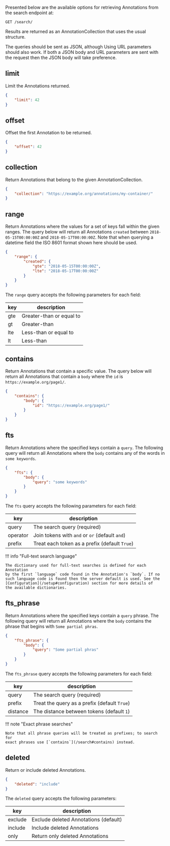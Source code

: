 Presented below are the available options for retrieving Annotations from the
search endpoint at:

```http
GET /search/
```

Results are returned as an AnnotationCollection that uses the usual
structure.

The queries should be sent as JSON, although Using URL parameters should also
work. If both a JSON body and URL parameters are sent with the request then
the JSON body will take preference.

## limit

Limit the Annotations returned.

```json
{
    "limit": 42
}
```

## offset

Offset the first Annotation to be returned.

```json
{
    "offset": 42
}
```

## collection

Return Annotations that belong to the given AnnotationCollection.

```json
{
    "collection": "https://example.org/annotations/my-container/"
}
```

## range

Return Annotations where the values for a set of keys fall within the
given ranges. The query below will return all Annotations `created` between
`2018-05-15T00:00:00Z` and `2018-05-17T00:00:00Z`. Note that when querying
a datetime field the ISO 8601 format shown here should be used.

```json
{
    "range": {
        "created": {
            "gte": "2018-05-15T00:00:00Z",
            "lte": "2018-05-17T00:00:00Z"
        }
    }
}
```

The `range` query accepts the following parameters for each field:

| key | description              |
|-----|--------------------------|
| gte | Greater-than or equal to |
| gt  | Greater-than             |
| lte | Less-than or equal to    |
| lt  | Less-than                |

## contains

Return Annotations that contain a specific value. The query below will
return all Annotations that contain a `body` where the `id` is
`https://example.org/page1/`.

```json
{
    "contains": {
        "body": {
            "id": "https://example.org/page1/"
        }
    }
}
```

## fts

Return Annotations where the specified keys contain a `query`. The following
query will return all Annotations where the `body` contains any of the words
in `some keywords`.

```json
{
    "fts": {
        "body": {
            "query": "some keywords"
        }
    }
}
```

The `fts` query accepts the following parameters for each field:

| key      | description                                    |
|----------|------------------------------------------------|
| query    | The search query (required)                    |
| operator | Join tokens with `and` or `or` (default `and`) |
| prefix   | Treat each token as a prefix (default `True`)  |

!!! info "Full-text search language"

    The dictionary used for full-text searches is defined for each Annotation
    by the first `language` code found in the Annotation's `body`. If no
    such language code is found then the server default is used. See the
    [Configuration](/setup#configuration) section for more details of
    the available dictionaries.

## fts_phrase

Return Annotations where the specified keys contain a `query` phrase. The
following query will return all Annotations where the `body` contains the
phrase that begins with `Some partial phras`.

```json
{
    "fts_phrase": {
        "body": {
            "query": "Some partial phras"
        }
    }
}
```

The `fts_phrase` query accepts the following parameters for each field:

| key      | description                                  |
|----------|----------------------------------------------|
| query    | The search query (required)                  |
| prefix   | Treat the query as a prefix (default `True`) |
| distance | The distance between tokens (default `1`)    |

!!! note "Exact phrase searches"

    Note that all phrase queries will be treated as prefixes; to search for
    exact phrases use [`contains`](/search#contains) instead.

## deleted

Return or include deleted Annotations.

```json
{
    "deleted": "include"
}
```

The `deleted` query accepts the following parameters:

| key     | description                           |
|---------|---------------------------------------|
| exclude | Exclude deleted Annotations (default) |
| include | Include deleted Annotations           |
| only    | Return only deleted Annotations       |

